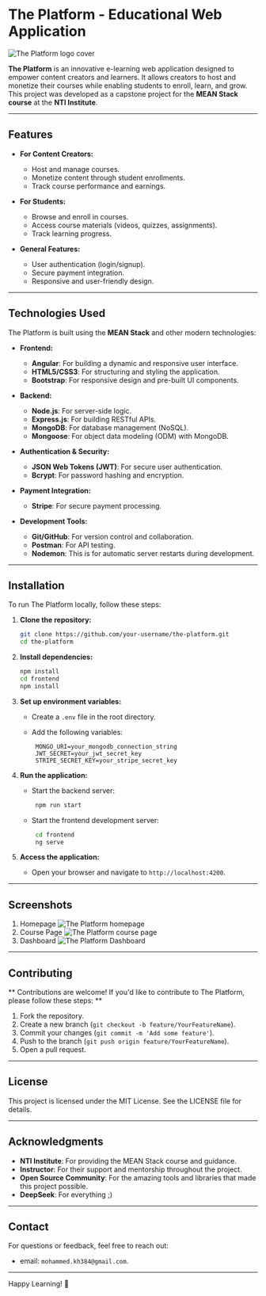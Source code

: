 # The Platform - Educational Web Application

![The Platform logo cover](https://github.com/user-attachments/assets/7c9c9ea6-83e2-4631-8527-7d24146612c5)

**The Platform** is an innovative e-learning web application designed to empower content creators and learners. It allows creators to host and monetize their courses while enabling students to enroll, learn, and grow. This project was developed as a capstone project for the **MEAN Stack course** at the **NTI Institute**.

---

## Features

- **For Content Creators:**
  - Host and manage courses.
  - Monetize content through student enrollments.
  - Track course performance and earnings.

- **For Students:**
  - Browse and enroll in courses.
  - Access course materials (videos, quizzes, assignments).
  - Track learning progress.

- **General Features:**
  - User authentication (login/signup).
  - Secure payment integration.
  - Responsive and user-friendly design.

---

## Technologies Used

The Platform is built using the **MEAN Stack** and other modern technologies:

- **Frontend:**
  - **Angular**: For building a dynamic and responsive user interface.
  - **HTML5/CSS3**: For structuring and styling the application.
  - **Bootstrap**: For responsive design and pre-built UI components.

- **Backend:**
  - **Node.js**: For server-side logic.
  - **Express.js**: For building RESTful APIs.
  - **MongoDB**: For database management (NoSQL).
  - **Mongoose**: For object data modeling (ODM) with MongoDB.

- **Authentication & Security:**
  - **JSON Web Tokens (JWT)**: For secure user authentication.
  - **Bcrypt**: For password hashing and encryption.

- **Payment Integration:**
  - **Stripe**: For secure payment processing.

- **Development Tools:**
  - **Git/GitHub**: For version control and collaboration.
  - **Postman**: For API testing.
  - **Nodemon**: This is for automatic server restarts during development.

---

## Installation

To run The Platform locally, follow these steps:

1. **Clone the repository:**
   
   ```bash
   git clone https://github.com/your-username/the-platform.git
   cd the-platform
   ```
2. **Install dependencies:**

    ```bash
    npm install
    cd frontend
    npm install
    ```
3. **Set up environment variables:**

   - Create a ```.env``` file in the root directory.
   - Add the following variables:
  
     ```
      MONGO_URI=your_mongodb_connection_string
      JWT_SECRET=your_jwt_secret_key
      STRIPE_SECRET_KEY=your_stripe_secret_key
     ```

4. **Run the application:**

   - Start the backend server:
  
     ```bash
      npm run start
     ```
   - Start the frontend development server:
  
     ```bash
      cd frontend
      ng serve
     ```

5. **Access the application:**

   - Open your browser and navigate to ```http://localhost:4200```.


---

## Screenshots

1. Homepage ![The Platform homepage](https://via.placeholder.com/150)
2. Course Page ![The Platform course page](https://via.placeholder.com/150)
3. Dashboard ![The Platform Dashboard](https://via.placeholder.com/150)

---

## Contributing

** Contributions are welcome! If you'd like to contribute to The Platform, please follow these steps: **

1. Fork the repository.
2. Create a new branch (```git checkout -b feature/YourFeatureName```).
3. Commit your changes (```git commit -m 'Add some feature'```).
4. Push to the branch (```git push origin feature/YourFeatureName```).
5. Open a pull request.

---

## License

This project is licensed under the MIT License. See the LICENSE file for details.

---

## Acknowledgments

- **NTI Institute**: For providing the MEAN Stack course and guidance.
- **Instructor**: For their support and mentorship throughout the project.
- **Open Source Community**: For the amazing tools and libraries that made this project possible.
- **DeepSeek**: For everything ;)

---

## Contact

For questions or feedback, feel free to reach out: 

- email: ```mohammed.kh384@gmail.com```.

---

Happy Learning! 🚀

